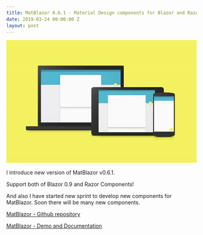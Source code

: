 ```yaml
---
title: MatBlazor 0.6.1 - Material Design components for Blazor and Razor Components
date: 2019-03-24 00:00:00 Z
layout: post
---
```


![](/images/An-Introduction-to-Googles-Material-Design-1.jpg)

I introduce new version of MatBlazor v0.6.1.

Support both of Blazor 0.9 and Razor Components!

And also I have started new sprint to develop new components for MatBlazor. Soon there will be many new components.


[MatBlazor - Github repository](https://github.com/BlazorComponents/MatBlazor)

[MatBlazor  - Demo and Documentation](https://blazorcomponents.github.io/MatBlazor/)
